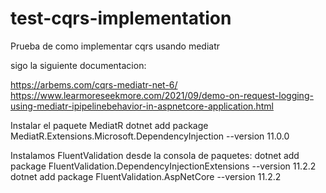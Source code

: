 # test-cqrs-implementation
Prueba de como implementar cqrs usando mediatr

sigo la siguiente documentacion:

https://arbems.com/cqrs-mediatr-net-6/
https://www.learmoreseekmore.com/2021/09/demo-on-request-logging-using-mediatr-ipipelinebehavior-in-aspnetcore-application.html

Instalar el paquete MediatR
dotnet add package MediatR.Extensions.Microsoft.DependencyInjection --version 11.0.0

Instalamos FluentValidation desde la consola de paquetes:
dotnet add package FluentValidation.DependencyInjectionExtensions --version 11.2.2
dotnet add package FluentValidation.AspNetCore --version 11.2.2
